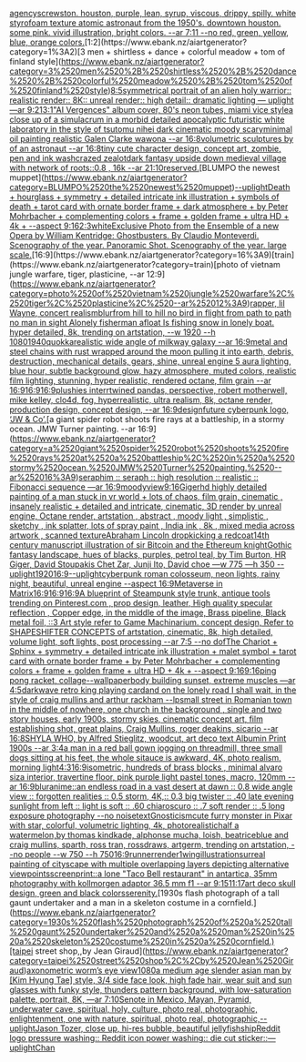[agency](https://www.ebank.nz/aiartgenerator?category=agency)[screwston. houston, purple, lean, syrup, viscous, drippy, spilly. white styrofoam texture atomic astronaut from the 1950's. downtown houston. some pink.  vivid illustration, bright colors. --ar 7:11 --no red, green, yellow, blue, orange colors.](https://www.ebank.nz/aiartgenerator?category=screwston.%2520houston%2C%2520purple%2C%2520lean%2C%2520syrup%2C%2520viscous%2C%2520drippy%2C%2520spilly.%2520white%2520styrofoam%2520texture%2520atomic%2520astronaut%2520from%2520the%25201950%27s.%2520downtown%2520houston.%2520some%2520pink.%2520%2520vivid%2520illustration%2C%2520bright%2520colors.%2520--ar%25207%3A11%2520--no%2520red%2C%2520green%2C%2520yellow%2C%2520blue%2C%2520orange%2520colors.)[1:2](https://www.ebank.nz/aiartgenerator?category=1%3A2)[3 men + shirtless + dance + colorful meadow + tom of finland style](https://www.ebank.nz/aiartgenerator?category=3%2520men%2520%2B%2520shirtless%2520%2B%2520dance%2520%2B%2520colorful%2520meadow%2520%2B%2520tom%2520of%2520finland%2520style)[8:5](https://www.ebank.nz/aiartgenerator?category=8%3A5)[symmetrical portrait of an alien holy warrior:: realistic render:: 8K:: unreal render:: high detail:: dramatic lighting — uplight —ar 9:21](https://www.ebank.nz/aiartgenerator?category=symmetrical%2520portrait%2520of%2520an%2520alien%2520holy%2520warrior%3A%3A%2520realistic%2520render%3A%3A%25208K%3A%3A%2520unreal%2520render%3A%3A%2520high%2520detail%3A%3A%2520dramatic%2520lighting%2520%E2%80%94%2520uplight%2520%E2%80%94ar%25209%3A21)[3:1](https://www.ebank.nz/aiartgenerator?category=3%3A1)["AI Vergences" album cover, 80's neon tubes, miami vice style](https://www.ebank.nz/aiartgenerator?category=%22AI%2520Vergences%22%2520album%2520cover%2C%252080%27s%2520neon%2520tubes%2C%2520miami%2520vice%2520style)[a close up of a simulacrum in a morbid detailed apocalyptic futuristic white laboratory in the style of tsutomu nihei dark cinematic moody scary](https://www.ebank.nz/aiartgenerator?category=a%2520close%2520up%2520of%2520a%2520simulacrum%2520in%2520a%2520morbid%2520detailed%2520apocalyptic%2520futuristic%2520white%2520laboratory%2520in%2520the%2520style%2520of%2520tsutomu%2520nihei%2520dark%2520cinematic%2520moody%2520scary)[minimal oil painting realistic Galen Clarke wawona --ar 16:8](https://www.ebank.nz/aiartgenerator?category=minimal%2520oil%2520painting%2520realistic%2520Galen%2520Clarke%2520wawona%2520--ar%252016%3A8)[volumetric sculptures by of an astronaut --ar 16:8](https://www.ebank.nz/aiartgenerator?category=volumetric%2520sculptures%2520by%2520of%2520an%2520astronaut%2520--ar%252016%3A8)[tiny cute character design, concept art, zombie, pen and ink wash](https://www.ebank.nz/aiartgenerator?category=tiny%2520cute%2520character%2520design%2C%2520concept%2520art%2C%2520zombie%2C%2520pen%2520and%2520ink%2520wash)[crazed zealot](https://www.ebank.nz/aiartgenerator?category=crazed%2520zealot)[dark fantasy upside down medieval village with network of roots::0.8 , 16k --ar 21:10](https://www.ebank.nz/aiartgenerator?category=dark%2520fantasy%2520upside%2520down%2520medieval%2520village%2520with%2520network%2520of%2520roots%3A%3A0.8%2520%2C%252016k%2520--ar%252021%3A10)[](https://www.ebank.nz/aiartgenerator?category=)[reserved.](https://www.ebank.nz/aiartgenerator?category=reserved.)[BLUMPO the newest muppet](https://www.ebank.nz/aiartgenerator?category=BLUMPO%2520the%2520newest%2520muppet)[--uplight](https://www.ebank.nz/aiartgenerator?category=--uplight)[Death + hourglass + symmetry + detailed intricate ink illustration + symbols of death + tarot card with ornate border frame + dark atmosphere + by Peter Mohrbacher + complementing colors + frame + golden frame + ultra HD + 4k + --aspect 9:16](https://www.ebank.nz/aiartgenerator?category=Death%2520%2B%2520hourglass%2520%2B%2520symmetry%2520%2B%2520detailed%2520intricate%2520ink%2520illustration%2520%2B%2520symbols%2520of%2520death%2520%2B%2520tarot%2520card%2520with%2520ornate%2520border%2520frame%2520%2B%2520dark%2520atmosphere%2520%2B%2520by%2520Peter%2520Mohrbacher%2520%2B%2520complementing%2520colors%2520%2B%2520frame%2520%2B%2520golden%2520frame%2520%2B%2520ultra%2520HD%2520%2B%25204k%2520%2B%2520--aspect%25209%3A16)[2:3](https://www.ebank.nz/aiartgenerator?category=2%3A3)[white](https://www.ebank.nz/aiartgenerator?category=white)[Exclusive Photo from the Ensemble of a new Opera by William Kentridge: Ghostbusters. By Claudio Monteverdi. Scenography of the year. Panoramic Shot. Scenography of the year. large scale.](https://www.ebank.nz/aiartgenerator?category=Exclusive%2520Photo%2520from%2520the%2520Ensemble%2520of%2520a%2520new%2520Opera%2520by%2520William%2520Kentridge%3A%2520Ghostbusters.%2520By%2520Claudio%2520Monteverdi.%2520Scenography%2520of%2520the%2520year.%2520Panoramic%2520Shot.%2520Scenography%2520of%2520the%2520year.%2520large%2520scale.)[16:9](https://www.ebank.nz/aiartgenerator?category=16%3A9)[train](https://www.ebank.nz/aiartgenerator?category=train)[photo of vietnam jungle warfare, tiger, plasticine, --ar 12:9](https://www.ebank.nz/aiartgenerator?category=photo%2520of%2520vietnam%2520jungle%2520warfare%2C%2520tiger%2C%2520plasticine%2C%2520--ar%252012%3A9)[rapper, lil Wayne, concert realism](https://www.ebank.nz/aiartgenerator?category=rapper%2C%2520lil%2520Wayne%2C%2520concert%2520realism)[blur](https://www.ebank.nz/aiartgenerator?category=blur)[from hill to hill no bird in flight  from path to path no man in sight  Alonely fisherman afloat  Is fishing snow in lonely boat. hyper detailed, 8k, trending on artstation, --w 1920 --h 1080](https://www.ebank.nz/aiartgenerator?category=from%2520hill%2520to%2520hill%2520no%2520bird%2520in%2520flight%2520%2520from%2520path%2520to%2520path%2520no%2520man%2520in%2520sight%2520%2520Alonely%2520fisherman%2520afloat%2520%2520Is%2520fishing%2520snow%2520in%2520lonely%2520boat.%2520hyper%2520detailed%2C%25208k%2C%2520trending%2520on%2520artstation%2C%2520--w%25201920%2520--h%25201080)[1940](https://www.ebank.nz/aiartgenerator?category=1940)[quokka](https://www.ebank.nz/aiartgenerator?category=quokka)[realistic wide angle of milkway galaxy --ar 16:9](https://www.ebank.nz/aiartgenerator?category=realistic%2520wide%2520angle%2520of%2520milkway%2520galaxy%2520--ar%252016%3A9)[metal and steel chains with rust wrapped around the moon pulling it into earth, debris, destruction, mechanical details, gears, shine, unreal engine 5 aura lighting, blue hour, subtle background glow, hazy atmosphere, muted colors, realistic film lighting, stunning, hyper realistic, rendered octane, film grain --ar 16:9](https://www.ebank.nz/aiartgenerator?category=metal%2520and%2520steel%2520chains%2520with%2520rust%2520wrapped%2520around%2520the%2520moon%2520pulling%2520it%2520into%2520earth%2C%2520debris%2C%2520destruction%2C%2520mechanical%2520details%2C%2520gears%2C%2520shine%2C%2520unreal%2520engine%25205%2520aura%2520lighting%2C%2520blue%2520hour%2C%2520subtle%2520background%2520glow%2C%2520hazy%2520atmosphere%2C%2520muted%2520colors%2C%2520realistic%2520film%2520lighting%2C%2520stunning%2C%2520hyper%2520realistic%2C%2520rendered%2520octane%2C%2520film%2520grain%2520--ar%252016%3A9)[16:9](https://www.ebank.nz/aiartgenerator?category=16%3A9)[16:9](https://www.ebank.nz/aiartgenerator?category=16%3A9)[plushies interrtwined pandas, perspective, robert motherwell, mike kelley, clo4d, fog, hyperrealistic, ultra realism, 8k, octane render, production design, concept design, --ar 16:9](https://www.ebank.nz/aiartgenerator?category=plushies%2520interrtwined%2520pandas%2C%2520perspective%2C%2520robert%2520motherwell%2C%2520mike%2520kelley%2C%2520clo4d%2C%2520fog%2C%2520hyperrealistic%2C%2520ultra%2520realism%2C%25208k%2C%2520octane%2520render%2C%2520production%2520design%2C%2520concept%2520design%2C%2520--ar%252016%3A9)[design](https://www.ebank.nz/aiartgenerator?category=design)[future cyberpunk logo, ‘JW & Co’.](https://www.ebank.nz/aiartgenerator?category=future%2520cyberpunk%2520logo%2C%2520%E2%80%98JW%2520%26%2520Co%E2%80%99.)[a giant spider robot shoots fire rays at a battleship, in a stormy ocean. JMW Turner painting. --ar 16:9](https://www.ebank.nz/aiartgenerator?category=a%2520giant%2520spider%2520robot%2520shoots%2520fire%2520rays%2520at%2520a%2520battleship%2C%2520in%2520a%2520stormy%2520ocean.%2520JMW%2520Turner%2520painting.%2520--ar%252016%3A9)[seraphim :: seraph :: high resolution :: realistic :: Fibonacci sequence —ar 16:9](https://www.ebank.nz/aiartgenerator?category=seraphim%2520%3A%3A%2520seraph%2520%3A%3A%2520high%2520resolution%2520%3A%3A%2520realistic%2520%3A%3A%2520Fibonacci%2520sequence%2520%E2%80%94ar%252016%3A9)[moody](https://www.ebank.nz/aiartgenerator?category=moody)[view](https://www.ebank.nz/aiartgenerator?category=view)[9:16](https://www.ebank.nz/aiartgenerator?category=9%3A16)[Giger](https://www.ebank.nz/aiartgenerator?category=Giger)[hd highly detailed painting of a man stuck in vr world + lots of chaos, film grain, cinematic , insanely realistic + detailed and intricate, cinematic, 3D render by unreal engine, Octane render, artstation , abstract , moody light , simplistic , sketchy , ink splatter, lots of spray paint , India ink , 8k , mixed media across artwork , scanned texture](https://www.ebank.nz/aiartgenerator?category=hd%2520highly%2520detailed%2520painting%2520of%2520a%2520man%2520stuck%2520in%2520vr%2520world%2520%2B%2520lots%2520of%2520chaos%2C%2520film%2520grain%2C%2520cinematic%2520%2C%2520insanely%2520realistic%2520%2B%2520detailed%2520and%2520intricate%2C%2520cinematic%2C%25203D%2520render%2520by%2520unreal%2520engine%2C%2520Octane%2520render%2C%2520artstation%2520%2C%2520abstract%2520%2C%2520moody%2520light%2520%2C%2520simplistic%2520%2C%2520sketchy%2520%2C%2520ink%2520splatter%2C%2520lots%2520of%2520spray%2520paint%2520%2C%2520India%2520ink%2520%2C%25208k%2520%2C%2520mixed%2520media%2520across%2520artwork%2520%2C%2520scanned%2520texture)[Abraham Lincoln dropkicking a redcoat](https://www.ebank.nz/aiartgenerator?category=Abraham%2520Lincoln%2520dropkicking%2520a%2520redcoat)[14th century manuscript illustration of sir Bitcoin and the Ethereum knight](https://www.ebank.nz/aiartgenerator?category=14th%2520century%2520manuscript%2520illustration%2520of%2520sir%2520Bitcoin%2520and%2520the%2520Ethereum%2520knight)[Gothic fantasy landscape, hues of blacks, purples, petrol teal, by Tim Burton, HR Giger, David Stoupakis Chet Zar, Junji Ito, David choe —w 775 —h 350 --uplight](https://www.ebank.nz/aiartgenerator?category=Gothic%2520fantasy%2520landscape%2C%2520hues%2520of%2520blacks%2C%2520purples%2C%2520petrol%2520teal%2C%2520by%2520Tim%2520Burton%2C%2520HR%2520Giger%2C%2520David%2520Stoupakis%2520Chet%2520Zar%2C%2520Junji%2520Ito%2C%2520David%2520choe%2520%E2%80%94w%2520775%2520%E2%80%94h%2520350%2520--uplight)[1920](https://www.ebank.nz/aiartgenerator?category=1920)[16:9](https://www.ebank.nz/aiartgenerator?category=16%3A9)[--uplight](https://www.ebank.nz/aiartgenerator?category=--uplight)[cyberpunk roman colosseum, neon lights, rainy night, beautiful, unreal engine --aspect 16:9](https://www.ebank.nz/aiartgenerator?category=cyberpunk%2520roman%2520colosseum%2C%2520neon%2520lights%2C%2520rainy%2520night%2C%2520beautiful%2C%2520unreal%2520engine%2520--aspect%252016%3A9)[Metaverse in Matrix](https://www.ebank.nz/aiartgenerator?category=Metaverse%2520in%2520Matrix)[16:9](https://www.ebank.nz/aiartgenerator?category=16%3A9)[16:9](https://www.ebank.nz/aiartgenerator?category=16%3A9)[16:9](https://www.ebank.nz/aiartgenerator?category=16%3A9)[A blueprint of Steampunk style trunk,    antique tools trending on Pinterest.com  , prop design, leather, High quality specular reflection , Copper  edge, in the middle of the image, Brass pipeline,  Black metal foil,  ::3  Art style refer to Game Machinarium.  concept design, Refer to SHAPESHIFTER CONCEPTS  of artstation, cinematic,  8k, high detailed,  volume light,  soft lights,  post processing    --ar 7:5   --no dof](https://www.ebank.nz/aiartgenerator?category=A%2520blueprint%2520of%2520Steampunk%2520style%2520trunk%2C%2520%2520%2520%2520antique%2520tools%2520trending%2520on%2520Pinterest.com%2520%2520%2C%2520prop%2520design%2C%2520leather%2C%2520High%2520quality%2520specular%2520reflection%2520%2C%2520Copper%2520%2520edge%2C%2520in%2520the%2520middle%2520of%2520the%2520image%2C%2520Brass%2520pipeline%2C%2520%2520Black%2520metal%2520foil%2C%2520%2520%3A%3A3%2520%2520Art%2520style%2520refer%2520to%2520Game%2520Machinarium.%2520%2520concept%2520design%2C%2520Refer%2520to%2520SHAPESHIFTER%2520CONCEPTS%2520%2520of%2520artstation%2C%2520cinematic%2C%2520%25208k%2C%2520high%2520detailed%2C%2520%2520volume%2520light%2C%2520%2520soft%2520lights%2C%2520%2520post%2520processing%2520%2520%2520%2520--ar%25207%3A5%2520%2520%2520--no%2520dof)[The Chariot + Sphinx + symmetry + detailed intricate ink illustration + malet symbol + tarot card with ornate border frame + by Peter Mohrbacher + complementing colors + frame + golden frame + ultra HD + 4k + --aspect 9:16](https://www.ebank.nz/aiartgenerator?category=The%2520Chariot%2520%2B%2520Sphinx%2520%2B%2520symmetry%2520%2B%2520detailed%2520intricate%2520ink%2520illustration%2520%2B%2520malet%2520symbol%2520%2B%2520tarot%2520card%2520with%2520ornate%2520border%2520frame%2520%2B%2520by%2520Peter%2520Mohrbacher%2520%2B%2520complementing%2520colors%2520%2B%2520frame%2520%2B%2520golden%2520frame%2520%2B%2520ultra%2520HD%2520%2B%25204k%2520%2B%2520--aspect%25209%3A16)[9:16](https://www.ebank.nz/aiartgenerator?category=9%3A16)[ping pong racket, collage](https://www.ebank.nz/aiartgenerator?category=ping%2520pong%2520racket%2C%2520collage)[--wallpaper](https://www.ebank.nz/aiartgenerator?category=--wallpaper)[body building sunset, extreme muscles —ar 4:5](https://www.ebank.nz/aiartgenerator?category=body%2520building%2520sunset%2C%2520extreme%2520muscles%2520%E2%80%94ar%25204%3A5)[darkwave retro king playing card](https://www.ebank.nz/aiartgenerator?category=darkwave%2520retro%2520king%2520playing%2520card)[and on the lonely road I shall wait, in the style of craig mullins and arthur rackham --lp](https://www.ebank.nz/aiartgenerator?category=and%2520on%2520the%2520lonely%2520road%2520I%2520shall%2520wait%2C%2520in%2520the%2520style%2520of%2520craig%2520mullins%2520and%2520arthur%2520rackham%2520--lp)[small street in Romanian town in the middle of nowhere, one church in the background , single and two story houses, early 1900s, stormy skies, cinematic concept art, film establishing shot, great plains, Craig Mullins, roger deakins, sicario --ar 16:8](https://www.ebank.nz/aiartgenerator?category=small%2520street%2520in%2520Romanian%2520town%2520in%2520the%2520middle%2520of%2520nowhere%2C%2520one%2520church%2520in%2520the%2520background%2520%2C%2520single%2520and%2520two%2520story%2520houses%2C%2520early%25201900s%2C%2520stormy%2520skies%2C%2520cinematic%2520concept%2520art%2C%2520film%2520establishing%2520shot%2C%2520great%2520plains%2C%2520Craig%2520Mullins%2C%2520roger%2520deakins%2C%2520sicario%2520--ar%252016%3A8)[SHYLA WHO, by Alfred Stieglitz, woodcut,  art deco text  Albumin Print 1900s --ar 3:4](https://www.ebank.nz/aiartgenerator?category=SHYLA%2520WHO%2C%2520by%2520Alfred%2520Stieglitz%2C%2520woodcut%2C%2520%2520art%2520deco%2520text%2520%2520Albumin%2520Print%25201900s%2520--ar%25203%3A4)[a man in a red ball gown jogging on threadmill, three small dogs sitting at his feet, the whole sitauce is awkward, 4K, photo realism, morning light](https://www.ebank.nz/aiartgenerator?category=a%2520man%2520in%2520a%2520red%2520ball%2520gown%2520jogging%2520on%2520threadmill%2C%2520three%2520small%2520dogs%2520sitting%2520at%2520his%2520feet%2C%2520the%2520whole%2520sitauce%2520is%2520awkward%2C%25204K%2C%2520photo%2520realism%2C%2520morning%2520light)[4:3](https://www.ebank.nz/aiartgenerator?category=4%3A3)[16:9](https://www.ebank.nz/aiartgenerator?category=16%3A9)[isometric, hundreds of brass blocks , minimal alvaro siza interior, travertine floor, pink purple light pastel tones, macro, 120mm  --ar 16:9](https://www.ebank.nz/aiartgenerator?category=isometric%2C%2520hundreds%2520of%2520brass%2520blocks%2520%2C%2520minimal%2520alvaro%2520siza%2520interior%2C%2520travertine%2520floor%2C%2520pink%2520purple%2520light%2520pastel%2520tones%2C%2520macro%2C%2520120mm%2520%2520--ar%252016%3A9)[blur](https://www.ebank.nz/aiartgenerator?category=blur)[anime::](https://www.ebank.nz/aiartgenerator?category=anime%3A%3A)[an endless road in a vast desert at dawn :: 0.8 wide angle view :: forgotten realities :: 0.5 storm, 4K,:: 0.3 big twister :: .40 late evening sunlight from left :: light is soft :: .60 chiaroscuro  :: .7 soft render :: .5 long exposure photography --no noise](https://www.ebank.nz/aiartgenerator?category=an%2520endless%2520road%2520in%2520a%2520vast%2520desert%2520at%2520dawn%2520%3A%3A%25200.8%2520wide%2520angle%2520view%2520%3A%3A%2520forgotten%2520realities%2520%3A%3A%25200.5%2520storm%2C%25204K%2C%3A%3A%25200.3%2520big%2520twister%2520%3A%3A%2520.40%2520late%2520evening%2520sunlight%2520from%2520left%2520%3A%3A%2520light%2520is%2520soft%2520%3A%3A%2520.60%2520chiaroscuro%2520%2520%3A%3A%2520.7%2520soft%2520render%2520%3A%3A%2520.5%2520long%2520exposure%2520photography%2520--no%2520noise)[text](https://www.ebank.nz/aiartgenerator?category=text)[Gnosticism](https://www.ebank.nz/aiartgenerator?category=Gnosticism)[cute furry monster in Pixar with star, colorful, volumetric lighting, 4k, photorealistic](https://www.ebank.nz/aiartgenerator?category=cute%2520furry%2520monster%2520in%2520Pixar%2520with%2520star%2C%2520colorful%2C%2520volumetric%2520lighting%2C%25204k%2C%2520photorealistic)[half a watermelon,by thomas kindkade, alphonse mucha, loish, beatriceblue and craig mullins, sparth, ross tran, rossdraws, artgerm, trending on artstation, --no people --w 750 --h 750](https://www.ebank.nz/aiartgenerator?category=half%2520a%2520watermelon%2Cby%2520thomas%2520kindkade%2C%2520alphonse%2520mucha%2C%2520loish%2C%2520beatriceblue%2520and%2520craig%2520mullins%2C%2520sparth%2C%2520ross%2520tran%2C%2520rossdraws%2C%2520artgerm%2C%2520trending%2520on%2520artstation%2C%2520--no%2520people%2520--w%2520750%2520--h%2520750)[16:9](https://www.ebank.nz/aiartgenerator?category=16%3A9)[runner](https://www.ebank.nz/aiartgenerator?category=runner)[render](https://www.ebank.nz/aiartgenerator?category=render)[1](https://www.ebank.nz/aiartgenerator?category=1)[wing](https://www.ebank.nz/aiartgenerator?category=wing)[illustration](https://www.ebank.nz/aiartgenerator?category=illustration)[surreal painting of cityscape with multiple overlapping layers depicting alternative viewpoints](https://www.ebank.nz/aiartgenerator?category=surreal%2520painting%2520of%2520cityscape%2520with%2520multiple%2520overlapping%2520layers%2520depicting%2520alternative%2520viewpoints)[screenprint::](https://www.ebank.nz/aiartgenerator?category=screenprint%3A%3A)[a lone "Taco Bell restaurant" in antartica, 35mm photography with kollmorgen adaptor 36.5 mm f1 --ar 9:15](https://www.ebank.nz/aiartgenerator?category=a%2520lone%2520%22Taco%2520Bell%2520restaurant%22%2520in%2520antartica%2C%252035mm%2520photography%2520with%2520kollmorgen%2520adaptor%252036.5%2520mm%2520f1%2520--ar%25209%3A15)[11:17](https://www.ebank.nz/aiartgenerator?category=11%3A17)[art deco skull design, green and black colors](https://www.ebank.nz/aiartgenerator?category=art%2520deco%2520skull%2520design%2C%2520green%2520and%2520black%2520colors)[serenity.](https://www.ebank.nz/aiartgenerator?category=serenity.)[1930s flash photograph of a tall gaunt undertaker and a man in a skeleton costume in a cornfield.](https://www.ebank.nz/aiartgenerator?category=1930s%2520flash%2520photograph%2520of%2520a%2520tall%2520gaunt%2520undertaker%2520and%2520a%2520man%2520in%2520a%2520skeleton%2520costume%2520in%2520a%2520cornfield.)[taipei street shop,,by Jean Giraud](https://www.ebank.nz/aiartgenerator?category=taipei%2520street%2520shop%2C%2Cby%2520Jean%2520Giraud)[axonometric worm’s eye view](https://www.ebank.nz/aiartgenerator?category=axonometric%2520worm%E2%80%99s%2520eye%2520view)[1080](https://www.ebank.nz/aiartgenerator?category=1080)[a medium age slender asian man by [Kim Hyung Tae] style, 3/4 side face look, high fade hair, wear suit and sun glasses with funky style, thunders pattern background, with low-saturation palette, portrait, 8K,  —ar 7:10](https://www.ebank.nz/aiartgenerator?category=a%2520medium%2520age%2520slender%2520asian%2520man%2520by%2520%5BKim%2520Hyung%2520Tae%5D%2520style%2C%25203/4%2520side%2520face%2520look%2C%2520high%2520fade%2520hair%2C%2520wear%2520suit%2520and%2520sun%2520glasses%2520with%2520funky%2520style%2C%2520thunders%2520pattern%2520background%2C%2520with%2520low-saturation%2520palette%2C%2520portrait%2C%25208K%2C%2520%2520%E2%80%94ar%25207%3A10)[Senote in Mexico, Mayan, Pyramid, underwater cave, spiritual, holy, culture, photo real, photographic, enlightenment, one with nature, spiritual, photo real, photographic,](https://www.ebank.nz/aiartgenerator?category=Senote%2520in%2520Mexico%2C%2520Mayan%2C%2520Pyramid%2C%2520underwater%2520cave%2C%2520spiritual%2C%2520holy%2C%2520culture%2C%2520photo%2520real%2C%2520photographic%2C%2520enlightenment%2C%2520one%2520with%2520nature%2C%2520spiritual%2C%2520photo%2520real%2C%2520photographic%2C)[--uplight](https://www.ebank.nz/aiartgenerator?category=--uplight)[Jason Tozer, close up, hi-res bubble, beautiful  jellyfish](https://www.ebank.nz/aiartgenerator?category=Jason%2520Tozer%2C%2520close%2520up%2C%2520hi-res%2520bubble%2C%2520beautiful%2520%2520jellyfish)[ship](https://www.ebank.nz/aiartgenerator?category=ship)[Reddit logo pressure washing:: Reddit icon power washing:: die cut sticker::](https://www.ebank.nz/aiartgenerator?category=Reddit%2520logo%2520pressure%2520washing%3A%3A%2520Reddit%2520icon%2520power%2520washing%3A%3A%2520die%2520cut%2520sticker%3A%3A)[—uplight](https://www.ebank.nz/aiartgenerator?category=%E2%80%94uplight)[Chan](https://www.ebank.nz/aiartgenerator?category=Chan)